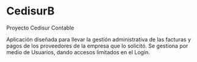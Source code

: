 # CedisurB
Proyecto Cedisur Contable

Aplicación diseñada para llevar la gestión administrativa de las facturas y pagos de los proveedores de la empresa que lo solicitó.
Se gestiona por medio de Usuarios, dando accesos limitados en el Login.
